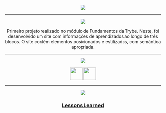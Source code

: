<div align="center">

<img src="https://img.shields.io/static/v1?label=Projeto&message=Lessons Learned&color=orange&style=for-the-badge&logo=github"/>

---   

<img src="https://img.shields.io/static/v1?label=Objetivo&message=Contexto&color=blue&style=for-the-badge&logo=github"/>
<p>Primeiro projeto realizado no módulo de Fundamentos da Trybe. Neste, foi desenvolvido um site com informações de aprendizados ao longo de três blocos.
O site contém elementos posicionados e estilizados, com semântica apropriada.</p>


---   

<img src="https://img.shields.io/static/v1?label=Habilidades Aprendidas&message=Ferramentas e Tecnologias&color=red&style=for-the-badge&logo=github"/>
<p></p>
<img src="https://cdn.jsdelivr.net/gh/devicons/devicon/icons/html5/html5-original.svg" width="40" height="40"/> <img 
src="https://cdn.jsdelivr.net/gh/devicons/devicon/icons/css3/css3-original.svg" width="40" height="40"/> 

---   

<img src="https://img.shields.io/static/v1?label=Link&message=Lessons Learned&color=green&style=for-the-badge&logo=github"/>

### <b> <a href="https://renanbfreitas.github.io/projeto-lessons-learned/">Lessons Learned</a> </b> <br>

</div>

<div align="center">
